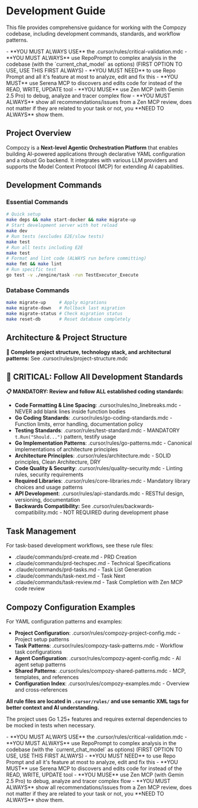 # Development Guide

This file provides comprehensive guidance for working with the Compozy codebase, including development commands, standards, and workflow patterns.

<critical>
- **YOU MUST ALWAYS USE** the .cursor/rules/critical-validation.mdc
- **YOU MUST ALWAYS** use RepoPrompt to complex analysis in the codebase (with the `current_chat_model` as options) (FIRST OPTION TO USE, USE THIS FIRST ALWAYS)
- **YOU MUST NEED** to use Repo Prompt and all it's feature at most to analyze, edit and fix this 
- **YOU MUST** use Serena MCP to discovers and edits code for instead of the READ, WRITE, UPDATE tool
- **YOU MUSE** use Zen MCP (with Gemin 2.5 Pro) to debug, analyze and tracer complex flow   
- **YOU MUST ALWAYS** show all recommendations/issues from a Zen MCP review, does not matter if they are related to your task or not, you **NEED TO ALWAYS** show them.
</critical>

## Project Overview

Compozy is a **Next-level Agentic Orchestration Platform** that enables building AI-powered applications through declarative YAML configuration and a robust Go backend. It integrates with various LLM providers and supports the Model Context Protocol (MCP) for extending AI capabilities.

## Development Commands

### Essential Commands

```bash
# Quick setup
make deps && make start-docker && make migrate-up
# Start development server with hot reload
make dev
# Run tests (excludes E2E/slow tests)
make test
# Run all tests including E2E
make test
# Format and lint code (ALWAYS run before committing)
make fmt && make lint
# Run specific test
go test -v ./engine/task -run TestExecutor_Execute
```

### Database Commands

```bash
make migrate-up     # Apply migrations
make migrate-down   # Rollback last migration
make migrate-status # Check migration status
make reset-db       # Reset database completely
```

## Architecture & Project Structure

**📁 Complete project structure, technology stack, and architectural patterns:** See .cursor/rules/project-structure.mdc

## 🚨 CRITICAL: Follow All Development Standards

**📋 MANDATORY: Review and follow ALL established coding standards:**

- **Code Formatting & Line Spacing**: .cursor/rules/no_linebreaks.mdc - NEVER add blank lines inside function bodies
- **Go Coding Standards**: .cursor/rules/go-coding-standards.mdc - Function limits, error handling, documentation policy
- **Testing Standards**: .cursor/rules/test-standard.mdc - MANDATORY `t.Run("Should...")` pattern, testify usage
- **Go Implementation Patterns**: .cursor/rules/go-patterns.mdc - Canonical implementations of architecture principles
- **Architecture Principles**: .cursor/rules/architecture.mdc - SOLID principles, Clean Architecture, DRY
- **Code Quality & Security**: .cursor/rules/quality-security.mdc - Linting rules, security requirements
- **Required Libraries**: .cursor/rules/core-libraries.mdc - Mandatory library choices and usage patterns
- **API Development**: .cursor/rules/api-standards.mdc - RESTful design, versioning, documentation
- **Backwards Compatibility:** See .cursor/rules/backwards-compatibility.mdc - NOT REQUIRED during development phase

## Task Management

For task-based development workflows, see these rule files:

- .claude/commands/prd-create.md - PRD Creation
- .claude/commands/prd-techspec.md - Technical Specifications
- .claude/commands/prd-tasks.md - Task List Generation
- .claude/commands/task-next.md - Task Next
- .claude/commands/task-review.md - Task Completion with Zen MCP code review

## Compozy Configuration Examples

For YAML configuration patterns and examples:

- **Project Configuration**: .cursor/rules/compozy-project-config.mdc - Project setup patterns
- **Task Patterns**: .cursor/rules/compozy-task-patterns.mdc - Workflow task configurations
- **Agent Configuration**: .cursor/rules/compozy-agent-config.mdc - AI agent setup patterns
- **Shared Patterns**: .cursor/rules/compozy-shared-patterns.mdc - MCP, templates, and references
- **Configuration Index**: .cursor/rules/compozy-examples.mdc - Overview and cross-references

**All rule files are located in `.cursor/rules/` and use semantic XML tags for better context and AI understanding.**

The project uses Go 1.25+ features and requires external dependencies to be mocked in tests when necessary.

<critical>
- **YOU MUST ALWAYS USE** the .cursor/rules/critical-validation.mdc
- **YOU MUST ALWAYS** use RepoPrompt to complex analysis in the codebase (with the `current_chat_model` as options) (FIRST OPTION TO USE, USE THIS FIRST ALWAYS)
- **YOU MUST NEED** to use Repo Prompt and all it's feature at most to analyze, edit and fix this 
- **YOU MUST** use Serena MCP to discovers and edits code for instead of the READ, WRITE, UPDATE tool
- **YOU MUSE** use Zen MCP (with Gemin 2.5 Pro) to debug, analyze and tracer complex flow   
- **YOU MUST ALWAYS** show all recommendations/issues from a Zen MCP review, does not matter if they are related to your task or not, you **NEED TO ALWAYS** show them.
</critical>
